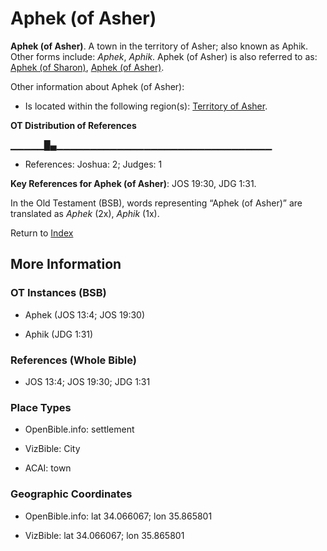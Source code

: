 # Aphek (of Asher)
**Aphek (of Asher)**. 
A town in the territory of Asher; also known as Aphik. 
Other forms include: 
*Aphek*, *Aphik*. 
Aphek (of Asher) is also referred to as: 
[Aphek (of Sharon)](Aphek.md), [Aphek (of Asher)](Aphek.2.md). 




Other information about Aphek (of Asher):


* Is located within the following region(s): 
[Territory of Asher](TerritoryOfAsher.md). 


**OT Distribution of References**

▁▁▁▁▁█▄▁▁▁▁▁▁▁▁▁▁▁▁▁▁▁▁▁▁▁▁▁▁▁▁▁▁▁▁▁▁▁▁
* References: Joshua: 2; Judges: 1



**Key References for Aphek (of Asher)**: 
JOS 19:30, JDG 1:31. 


In the Old Testament (BSB), words representing “Aphek (of Asher)” are translated as 
*Aphek* (2x), *Aphik* (1x). 




Return to [Index](00-Index.md)

## More Information

### OT Instances (BSB)

* Aphek (JOS 13:4; JOS 19:30)

* Aphik (JDG 1:31)



### References (Whole Bible)

* JOS 13:4; JOS 19:30; JDG 1:31


### Place Types

* OpenBible.info: settlement

* VizBible: City

* ACAI: town



### Geographic Coordinates

* OpenBible.info: lat 34.066067; lon 35.865801

* VizBible: lat 34.066067; lon 35.865801




